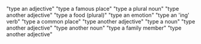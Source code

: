 "type an adjective"
"type a famous place"
"type a plural noun"
"type another adjective"
"type a food (plural)"
"type an emotion"
"type an 'ing' verb"
"type a common place"
"type another adjective"
"type a noun"
"type another adjective"
"type another noun"
"type a family member"
"type another adjective"
